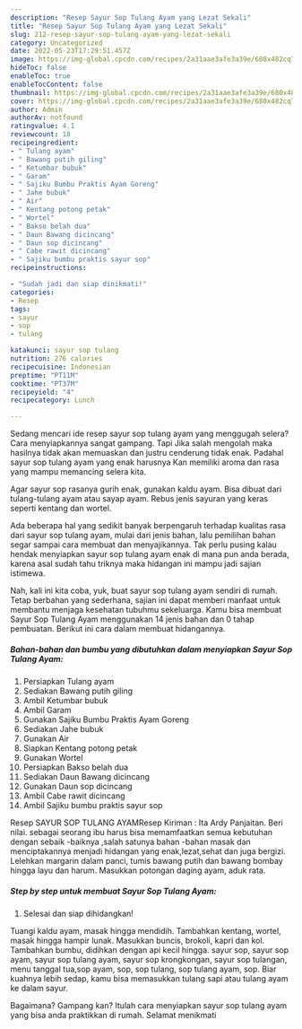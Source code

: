 ```yaml
---
description: "Resep Sayur Sop Tulang Ayam yang Lezat Sekali"
title: "Resep Sayur Sop Tulang Ayam yang Lezat Sekali"
slug: 212-resep-sayur-sop-tulang-ayam-yang-lezat-sekali
category: Uncategorized
date: 2022-05-23T17:29:51.457Z
image: https://img-global.cpcdn.com/recipes/2a31aae3afe3a39e/680x482cq70/sayur-sop-tulang-ayam-foto-resep-utama.jpg
hideToc: false
enableToc: true
enableTocContent: false
thumbnail: https://img-global.cpcdn.com/recipes/2a31aae3afe3a39e/680x482cq70/sayur-sop-tulang-ayam-foto-resep-utama.jpg
cover: https://img-global.cpcdn.com/recipes/2a31aae3afe3a39e/680x482cq70/sayur-sop-tulang-ayam-foto-resep-utama.jpg
author: Admin
authorAv: notfound
ratingvalue: 4.1
reviewcount: 18
recipeingredient:
- " Tulang ayam"
- " Bawang putih giling"
- " Ketumbar bubuk"
- " Garam"
- " Sajiku Bumbu Praktis Ayam Goreng"
- " Jahe bubuk"
- " Air"
- " Kentang potong petak"
- " Wortel"
- " Bakso belah dua"
- " Daun Bawang dicincang"
- " Daun sop dicincang"
- " Cabe rawit dicincang"
- " Sajiku bumbu praktis sayur sop"
recipeinstructions:

- "Sudah jadi dan siap dinikmati!"
categories:
- Resep
tags:
- sayur
- sop
- tulang

katakunci: sayur sop tulang 
nutrition: 276 calories
recipecuisine: Indonesian
preptime: "PT11M"
cooktime: "PT37M"
recipeyield: "4"
recipecategory: Lunch

---
```



Sedang mencari ide resep sayur sop tulang ayam yang menggugah selera? Cara menyiapkannya sangat gampang. Tapi Jika salah mengolah maka hasilnya tidak akan memuaskan dan justru cenderung tidak enak. Padahal sayur sop tulang ayam yang enak harusnya Kan memiliki aroma dan rasa yang mampu memancing selera kita.


Agar sayur sop rasanya gurih enak, gunakan kaldu ayam. Bisa dibuat dari tulang-tulang ayam atau sayap ayam. Rebus jenis sayuran yang keras seperti kentang dan wortel.

Ada beberapa hal yang sedikit banyak berpengaruh terhadap kualitas rasa dari sayur sop tulang ayam, mulai dari jenis bahan, lalu pemilihan bahan segar sampai cara membuat dan menyajikannya. Tak perlu pusing kalau hendak menyiapkan sayur sop tulang ayam enak di mana pun anda berada, karena asal sudah tahu triknya maka hidangan ini mampu jadi sajian istimewa.


Nah, kali ini kita coba, yuk, buat sayur sop tulang ayam sendiri di rumah. Tetap berbahan yang sederhana, sajian ini dapat memberi manfaat untuk membantu menjaga kesehatan tubuhmu sekeluarga. Kamu bisa membuat Sayur Sop Tulang Ayam menggunakan 14 jenis bahan dan 0 tahap pembuatan. Berikut ini cara dalam membuat hidangannya.

<!--inarticleads1-->

##### Bahan-bahan dan bumbu yang dibutuhkan dalam menyiapkan Sayur Sop Tulang Ayam:

1. Persiapkan  Tulang ayam
1. Sediakan  Bawang putih giling
1. Ambil  Ketumbar bubuk
1. Ambil  Garam
1. Gunakan  Sajiku Bumbu Praktis Ayam Goreng
1. Sediakan  Jahe bubuk
1. Gunakan  Air
1. Siapkan  Kentang potong petak
1. Gunakan  Wortel
1. Persiapkan  Bakso belah dua
1. Sediakan  Daun Bawang dicincang
1. Gunakan  Daun sop dicincang
1. Ambil  Cabe rawit dicincang
1. Ambil  Sajiku bumbu praktis sayur sop


Resep SAYUR SOP TULANG AYAMResep Kiriman : Ita Ardy Panjaitan. Beri nilai. sebagai seorang ibu harus bisa memamfaatkan semua kebutuhan dengan sebaik -baiknya ,salah satunya bahan -bahan masak dan menciptakannya menjadi hidangan yang enak,lezat,sehat dan juga bergizi. Lelehkan margarin dalam panci, tumis bawang putih dan bawang bombay hingga layu dan harum. Masukkan potongan daging ayam, aduk rata. 

<!--inarticleads2-->

##### Step by step untuk membuat Sayur Sop Tulang Ayam:


1. Selesai dan siap dihidangkan!

Tuangi kaldu ayam, masak hingga mendidih. Tambahkan kentang, wortel, masak hingga hampir lunak. Masukkan buncis, brokoli, kapri dan kol. Tambahkan bumbu, didihkan dengan api kecil hingga. sayur sop, sayur sop ayam, sayur sop tulang ayam, sayur sop krongkongan, sayur sop tulangan, menu tanggal tua,sop ayam, sop, sop tulang, sop tulang ayam, sop. Biar kuahnya lebih sedap, kamu bisa memasukkan tulang sapi atau tulang ayam ke dalam sayur. 

Bagaimana? Gampang kan? Itulah cara menyiapkan sayur sop tulang ayam yang bisa anda praktikkan di rumah. Selamat menikmati
